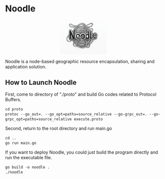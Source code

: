 # Noodle
<p align="center">
<img align="center" width="150px" src="https://raw.githubusercontent.com/world-in-progress/noodle/main/doc/images/logo.jpg">
</p>

Noodle is a node-based geographic resource encapsulation, sharing and application solution.

## How to Launch Noodle

First, come to directory of "./proto" and build Go codes related to Protocol Buffers.
```
cd proto
protoc --go_out=. --go_opt=paths=source_relative --go-grpc_out=. --go-grpc_opt=paths=source_relative execute.proto
```

Second, return to the root directory and run main.go
```
cd ..
go run main.go
```

If you want to deploy Noodle, you could just build the program directly and run the executable file.
```
go build -o noodle .
./noodle
```

